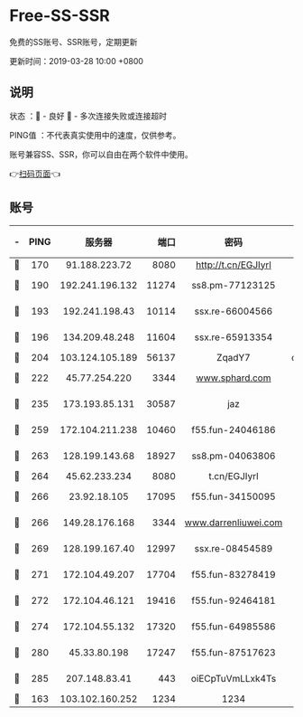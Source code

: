 # Free-SS-SSR

免费的SS账号、SSR账号，定期更新

更新时间：2019-03-28 10:00 +0800

## 说明

状态     ：🙂 - 良好 🙁 - 多次连接失败或连接超时

PING值   ：不代表真实使用中的速度，仅供参考。

账号兼容SS、SSR，你可以自由在两个软件中使用。

👉[扫码页面](https://liesauer.github.io/Free-SS-SSR/)👈

## 账号

|-|PING|服务器|端口|密码|加密方式|区域|
|:----:|:----:|:-----:|-----:|:----:|:----:|:----:|
|🙂|170|91.188.223.72|8080|http://t.cn/EGJIyrl|rc4-md5|RU|
|🙂|190|192.241.196.132|11274|ss8.pm-77123125|aes-256-cfb|US|
|🙂|193|192.241.198.43|10114|ssx.re-66004566|aes-256-cfb|US|
|🙂|196|134.209.48.248|11604|ssx.re-65913354|aes-256-cfb|US|
|🙂|204|103.124.105.189|56137|ZqadY7|chacha20|US|
|🙂|222|45.77.254.220|3344|www.sphard.com|aes-256-cfb|SG|
|🙂|235|173.193.85.131|30587|jaz|aes-256-cfb|US|
|🙂|259|172.104.211.238|10460|f55.fun-24046186|aes-256-cfb|US|
|🙂|263|128.199.143.68|18927|ss8.pm-04063806|aes-256-cfb|SG|
|🙂|264|45.62.233.234|8080|t.cn/EGJIyrl|rc4-md5|CA|
|🙂|266|23.92.18.105|17095|f55.fun-34150095|aes-256-cfb|US|
|🙂|266|149.28.176.168|3344|www.darrenliuwei.com|aes-256-cfb|AU|
|🙂|269|128.199.167.40|12997|ssx.re-08454589|aes-256-cfb|SG|
|🙂|271|172.104.49.207|17704|f55.fun-83278419|aes-256-cfb|SG|
|🙂|272|172.104.46.121|19416|f55.fun-92464181|aes-256-cfb|SG|
|🙂|274|172.104.55.132|17320|f55.fun-64985586|aes-256-cfb|SG|
|🙂|280|45.33.80.198|17247|f55.fun-87517623|aes-256-cfb|US|
|🙂|285|207.148.83.41|443|oiECpTuVmLLxk4Ts|aes-256-cfb|AU|
|🙂|163|103.102.160.252|1234|1234|rc4-md5|JP|
